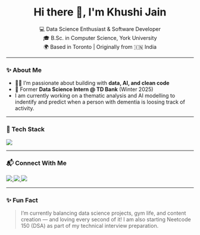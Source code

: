 <h1 align="center">Hi there 👋, I'm Khushi Jain</h1>

<p align="center">
  💻 Data Science Enthusiast & Software Developer <br/>
  🎓 B.Sc. in Computer Science, York University <br/>
  🌍 Based in Toronto | Originally from 🇮🇳 India
</p>

---

### ✨ About Me

- 👩‍💻 I’m passionate about building with **data, AI, and clean code**
- 🧪 Former **Data Science Intern @ TD Bank** (Winter 2025)
- I am currently working on a thematic analysis and AI modelling to indentify and predict when a person with dementia is loosing track of activity.

---

### 🚀 Tech Stack

<p>
  <img src="https://skillicons.dev/icons?i=python,java,js,ts,sql,react,nodejs,fastapi,azure,aws,docker,git,github,linux" />
</p>


---

### 📬 Connect With Me

<p align="left">
  <a href="https://www.linkedin.com/in/khushi-jain01/" target="_blank">
    <img src="https://img.shields.io/badge/LinkedIn-0077B5?style=flat&logo=linkedin&logoColor=white"/>
  </a>
  <a href="mailto:khushi999jain@gmail.com">
    <img src="https://img.shields.io/badge/Gmail-D14836?style=flat&logo=gmail&logoColor=white" />
  </a>
  <a href="https://khushi999.github.io/khushijain.github.io/" target="_blank">
    <img src="https://img.shields.io/badge/Portfolio-000000?style=flat&logo=github&logoColor=white" />
  </a>
</p>

---

### ✨ Fun Fact

> I’m currently balancing data science projects, gym life, and content creation — and loving every second of it!
> I am also starting Neetcode 150 (DSA) as part of my technical interview preparation.

